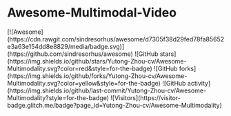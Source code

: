 # Awesome-Multimodal-Video

<p>
[![Awesome](https://cdn.rawgit.com/sindresorhus/awesome/d7305f38d29fed78fa85652e3a63e154dd8e8829/media/badge.svg)](https://github.com/sindresorhus/awesome)
 ![GitHub stars](https://img.shields.io/github/stars/Yutong-Zhou-cv/Awesome-Multimodality.svg?color=red&style=for-the-badge)
 ![GitHub forks](https://img.shields.io/github/forks/Yutong-Zhou-cv/Awesome-Multimodality.svg?color=yellow&style=for-the-badge)
 ![GitHub activity](https://img.shields.io/github/last-commit/Yutong-Zhou-cv/Awesome-Multimodality?style=for-the-badge)
 ![Visitors](https://visitor-badge.glitch.me/badge?page_id=Yutong-Zhou-cv/Awesome-Multimodality)
</p>
